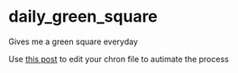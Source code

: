 # daily_green_square
Gives me a green square everyday

Use [this post](https://www.jessicayung.com/automate-running-a-script-using-crontab/) to edit your chron file to autimate the process

